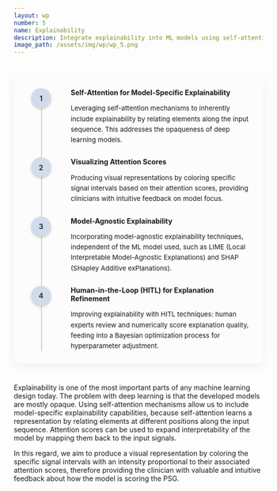 ```yaml
---
layout: wp
number: 5
name: Explainability
description: Integrate explainability into ML models using self-attention mechanisms, visualizing attention over PSG signals, and incorporating model-agnostic methods.
image_path: /assets/img/wp/wp_5.png
---
```



<style>
/* --- CSS for Progress Path List --- */

.wp-progress-list-container {
  max-width: 800px;
  margin: 40px auto;
  padding: 25px;
  background-color: #fcfcfc;
  border-radius: 10px;
  box-shadow: 0 5px 20px rgba(0,0,0,0.06);
}

.wp-progress-list-container h3 {
  text-align: center;
  margin-bottom: 30px;
  border-bottom: 2px solid #e0e0e0;
  padding-bottom: 15px;
}

.wp-progress-list {
  list-style: none; /* Remove default list bullets/numbers */
  padding: 0;
  margin: 0;
  position: relative; /* For the connecting line */
}

/* The vertical connecting line */
.wp-progress-list::before {
  content: '';
  position: absolute;
  left: 30px; /* Position line to the left of markers */
  top: 0;
  bottom: 0;
  width: 2px; /* Thickness of the line */
  background-color: #d0d0d0; /* Light gray line */
  z-index: 0; /* Behind the markers */
}

.wp-progress-list li {
  display: flex; /* Use flexbox for marker and content */
  align-items: flex-start; /* Align marker and content to the top */
  margin-bottom: 25px; /* Space between list items */
  position: relative;
  padding-left: 70px; /* Space for the marker */
}

.wp-progress-list li:last-child {
  margin-bottom: 0; /* No bottom margin for the last item */
}

.step-marker {
  width: 40px;
  height: 40px;
  background-color: #d1dceb; /* Blue background for marker */
  color: #1f374f;
  border-radius: 50%; /* Circular marker */
  display: flex;
  justify-content: center;
  align-items: center;
  font-weight: bold;
  flex-shrink: 0; /* Prevent marker from shrinking */
  position: absolute; /* Position marker over the line */
  left: 10px; /* Adjust to sit on the line */
  top: 0; /* Align with top of content */
  z-index: 1; /* Above the line */
  box-shadow: 0 2px 5px rgba(0,0,0,0.2);
}

.step-content {
  flex-grow: 1; /* Allows content to take remaining space */
  padding-left: 20px; /* Space between marker and content */
}

.step-content h4 {
  margin-top: 0;
  margin-bottom: 8px;
}

.step-content p {
  font-size: 0.95em;
  line-height: 1.6;
  margin-bottom: 0;
}

/* Responsive adjustments */
@media (max-width: 600px) {
  .wp-progress-list::before {
    left: 25px; /* Adjust line position */
  }
  .wp-progress-list li {
    padding-left: 60px; /* Adjust padding for smaller screens */
    margin-bottom: 20px;
  }
  .step-marker {
    width: 35px;
    height: 35px;
    left: 8px; /* Adjust marker position */
    font-size: 1.1em;
  }
}
</style>


<div class="wp-progress-list-container">
  <ol class="wp-progress-list">
    <li>
      <div class="step-marker">1</div>
      <div class="step-content">
        <h4>Self-Attention for Model-Specific Explainability</h4>
        <p>Leveraging self-attention mechanisms to inherently include explainability by relating elements along the input sequence. This addresses the opaqueness of deep learning models.</p>
      </div>
    </li>
    <li>
      <div class="step-marker">2</div>
      <div class="step-content">
        <h4>Visualizing Attention Scores</h4>
        <p>Producing visual representations by coloring specific signal intervals based on their attention scores, providing clinicians with intuitive feedback on model focus.</p>
      </div>
    </li>
    <li>
      <div class="step-marker">3</div>
      <div class="step-content">
        <h4>Model-Agnostic Explainability</h4>
        <p>Incorporating model-agnostic explainability techniques, independent of the ML model used, such as LIME (Local Interpretable Model-Agnostic Explanations) and SHAP (SHapley Additive exPlanations).</p>
      </div>
    </li>
    <li>
      <div class="step-marker">4</div>
      <div class="step-content">
        <h4>Human-in-the-Loop (HITL) for Explanation Refinement</h4>
        <p>Improving explainability with HITL techniques: human experts review and numerically score explanation quality, feeding into a Bayesian optimization process for hyperparameter adjustment.</p>
      </div>
    </li>
  </ol>
</div>



Explainability is one of the most important parts of any machine learning design today. The problem with deep learning is that the developed models are mostly opaque. Using self-attention mechanisms allow us to include model-specific explainability capabilities, because self-attention learns a representation by relating elements at different positions along the input sequence. Attention scores can be used to expand interpretability of the model by mapping them back to the input signals.

In this regard, we aim to produce a visual representation by coloring the specific signal intervals with an intensity proportional to their associated attention scores, therefore providing the clinician with valuable and intuitive feedback about how the model is scoring the PSG.